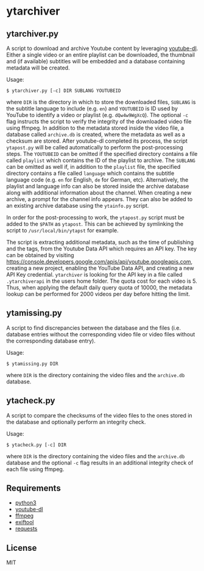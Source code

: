 ytarchiver
==========

ytarchiver.py
-------------

A script to download and archive Youtube content by leveraging [youtube-dl](https://github.com/ytdl-org/youtube-dl). Either a single video
or an entire playlist can be downloaded, the thumbnail and (if available) subtitles will be embedded and a database containing metadata will be created.

Usage:
```
$ ytarchiver.py [-c] DIR SUBLANG YOUTUBEID
```
where `DIR` is the directory in which to store the downloaded files, `SUBLANG` is the subtitle language to include (e.g. `en`) and `YOUTUBEID` is ID used by
YouTube to identify a video or playlist (e.g. `dQw4w9WgXcQ`). The optional `-c` flag instructs the script to verify the integrity of the downloaded
video file using ffmpeg. In addition to the metadata stored inside the video file, a database called `archive.db` is created, where the metadata as
well as a checksum are stored. After youtube-dl completed its process, the script `ytapost.py` will be called automatically to perform the
post-processing steps. The `YOUTUBEID` can be omitted if the specified directory contains a file called `playlist` which contains the ID of the playlist
to archive. The `SUBLANG` can be omitted as well if, in addition to the `playlist` file, the specified directory contains a file called `language` which contains
the subtitle language code (e.g. `en` for English, `de` for German, etc). Alternatively, the playlist and language info can also be stored inside the archive
database along with additional information about the channel. When creating a new archive, a prompt for the channel info appears. They can also be added to
an existing archive database using the `ytainfo.py` script.

In order for the post-processing to work, the `ytapost.py` script must be added to the `$PATH` as `ytapost`. This can be achieved by symlinking the script to
`/usr/local/bin/ytapst` for example.

The script is extracting additional metadata, such as the time of publishing and the tags, from the Youtube Data API which requires an API key.
The key can be obtained by visiting https://console.developers.google.com/apis/api/youtube.googleapis.com, creating a new project, enabling the
YouTube Data API, and creating a new API Key credential. `ytarchiver` is looking for the API key in a file called `.ytarchiverapi` in the users home folder.
The quota cost for each video is 5. Thus, when applying the default daily query quota of 10000, the metadata lookup can be performed for 2000 videos per
day before hitting the limit.

ytamissing.py
-------------

A script to find discrepancies between the database and the files (i.e. database entries without the corresponding video file or video files without the
corresponding database entry).

Usage:
```
$ ytamissing.py DIR
```
where `DIR` is the directory containing the video files and the `archive.db` database.

ytacheck.py
-----------

A script to compare the checksums of the video files to the ones stored in the database and optionally perform an integrity check.

Usage:
```
$ ytacheck.py [-c] DIR
```
where `DIR` is the directory containing the video files and the `archive.db` database and the optional `-c` flag results in an additional integrity check
of each file using ffmpeg.

Requirements
------------

*   [python3](https://www.python.org/)
*   [youtube-dl](https://github.com/ytdl-org/youtube-dl)
*   [ffmpeg](https://www.ffmpeg.org/)
*   [exiftool](https://www.sno.phy.queensu.ca/~phil/exiftool/)
*   [requests](https://pypi.org/project/requests/)

License
-------

MIT

